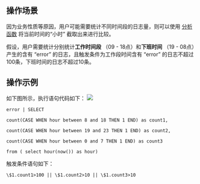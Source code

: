 ## 操作场景

因为业务性质等原因，用户可能需要统计不同时间段的日志量，则可以使用 [分析函数](https://cloud.tencent.com/document/product/614/58536) 将当前时间的“小时” 截取出来进行比较。

假设，用户需要统计分别统计**工作时间段** （09 - 18点）和**下班时间** （19 - 08点）产生的含有 “error” 的日志，且触发条件为工作段时间含有 “error” 的日志不超过100条，下班时间的日志不超过10条。


## 操作示例


如下图所示，执行语句代码如下：
![](https://main.qcloudimg.com/raw/78544856ab5fede74c9c7c2bca7d4c72.png)
```
error | SELECT 

count(CASE WHEN hour between 8 and 18 THEN 1 END) as count1,

count(CASE WHEN hour between 19 and 23 THEN 1 END) as count2,

count(CASE WHEN hour between 0 and 7 THEN 1 END) as count3 

from ( select hour(now()) as hour)
```
触发条件语句如下：
```
\$1.count1>100 || \$1.count2>10 || \$1.count3>10
```


